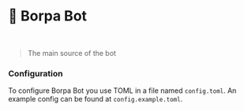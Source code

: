 # 🦴 Borpa Bot

<br>

> The main source of the bot

### Configuration

To configure Borpa Bot you use TOML in a file named `config.toml`. An example config can be found at `config.example.toml`.